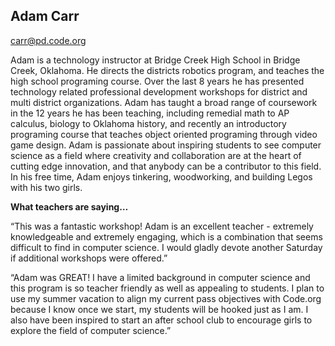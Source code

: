 ## Adam Carr

[carr@pd.code.org](mailto:carr@pd.code.org)

Adam is a technology instructor at Bridge Creek High School in Bridge Creek, Oklahoma. He directs the districts robotics program, and teaches the high school programing course. Over the last 8 years he has presented technology related professional development workshops for district and multi district organizations. Adam has taught a broad range of coursework in the 12 years he has been teaching, including remedial math to AP calculus, biology to Oklahoma history, and recently an introductory programing course that teaches object oriented programing through video game design. Adam is passionate about inspiring students to see computer science as a field where creativity and collaboration are at the heart of cutting edge innovation, and that anybody can be a contributor to this field. In his free time, Adam enjoys tinkering, woodworking, and building Legos with his two girls.

**What teachers are saying…**

“This was a fantastic workshop! Adam is an excellent teacher - extremely knowledgeable and extremely engaging, which is a combination that seems difficult to find in computer science. I would gladly devote another Saturday if additional workshops were offered.”

“Adam was GREAT! I have a limited background in computer science and this program is so teacher friendly as well as appealing to students. I plan to use my summer vacation to align my current pass objectives with Code.org because I know once we start, my students will be hooked just as I am. I also have been inspired to start an after school club to encourage girls to explore the field of computer science.”

